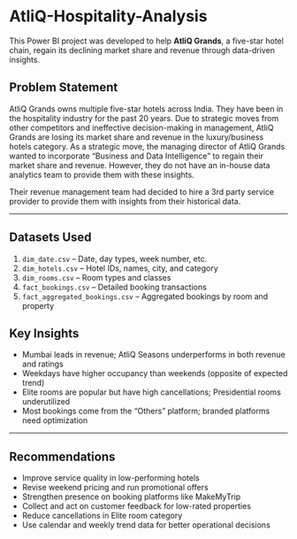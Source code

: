 # AtliQ-Hospitality-Analysis


This Power BI project was developed to help **AtliQ Grands**, a five-star hotel chain, regain its declining market share and revenue through data-driven insights.


## Problem Statement

AtliQ Grands owns multiple five-star hotels across India. They have been in the hospitality industry for the past 20 years. Due to strategic moves from other competitors and ineffective decision-making in management, AtliQ Grands are losing its market share and revenue in the luxury/business hotels category. As a strategic move, the managing director of AtliQ Grands wanted to incorporate “Business and Data Intelligence” to regain their market share and revenue. However, they do not have an in-house data analytics team to provide them with these insights.

Their revenue management team had decided to hire a 3rd party service provider to provide them with insights from their historical data.

---

## Datasets Used

1. `dim_date.csv` – Date, day types, week number, etc.  
2. `dim_hotels.csv` – Hotel IDs, names, city, and category  
3. `dim_rooms.csv` – Room types and classes  
4. `fact_bookings.csv` – Detailed booking transactions  
5. `fact_aggregated_bookings.csv` – Aggregated bookings by room and property  



## Key Insights

- Mumbai leads in revenue; AtliQ Seasons underperforms in both revenue and ratings  
- Weekdays have higher occupancy than weekends (opposite of expected trend)  
- Elite rooms are popular but have high cancellations; Presidential rooms underutilized  
- Most bookings come from the “Others” platform; branded platforms need optimization

---

## Recommendations

- Improve service quality in low-performing hotels  
- Revise weekend pricing and run promotional offers  
- Strengthen presence on booking platforms like MakeMyTrip  
- Collect and act on customer feedback for low-rated properties  
- Reduce cancellations in Elite room category  
- Use calendar and weekly trend data for better operational decisions



